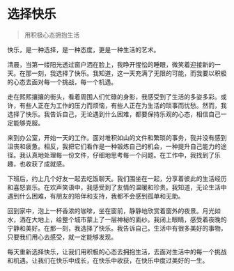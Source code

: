 # 选择快乐
> 用积极心态拥抱生活

快乐，是一种选择，是一种态度，更是一种生活的艺术。

清晨，当第一缕阳光透过窗户洒在脸上，我睁开惺忪的睡眼，微笑着迎接新的一天。在那一刻，我选择了快乐。我知道，这一天充满了无限的可能，而我要以积极的心态去面对每一个挑战，每一个机遇。

走在熙熙攘攘的街头，看着周围人们忙碌的身影，我感受到了生活的多姿多彩。或许，有些人正在为工作的压力而烦恼，有些人正在为生活的琐事而忧愁。然而，我选择了快乐。我告诉自己，无论遇到什么困难，都要保持乐观的心态，相信自己一定能够克服。

来到办公室，开始一天的工作。面对堆积如山的文件和繁琐的事务，我并没有感到沮丧和疲惫。相反，我把它们看作是一种锻炼自己的机会，一种提升自己能力的途径。我认真地处理每一份文件，仔细地思考每一个问题。在工作中，我找到了乐趣，也收获了成就感。

下班后，约上几个好友一起去吃饭聊天。我们围坐在一起，分享着彼此的生活经历和喜怒哀乐。在欢声笑语中，我感受到了友情的温暖和珍贵。我知道，无论生活中遇到什么困难，有朋友的陪伴和支持，我都不会感到孤单和无助。

回到家中，泡上一杯香浓的咖啡，坐在窗前，静静地欣赏着窗外的夜景。月光如水，洒在大地上，给整个城市蒙上了一层神秘的面纱。我闭上眼睛，感受着夜晚的宁静和美好。在那一刻，我选择了快乐。我告诉自己，生活中有很多美好的事物，只要我们用心去感受，就一定能够发现。

每天重新选择快乐，让我们用积极的心态去拥抱生活，去面对生活中的每一个挑战和机遇。让我们在快乐中成长，在快乐中收获，在快乐中度过美好的一生。